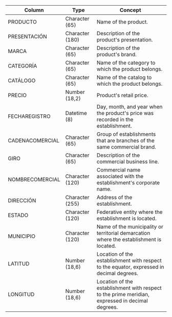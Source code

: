 | **Column**         | **Type**           | **Concept**                                                                                  |
|--------------------|--------------------|----------------------------------------------------------------------------------------------|
| PRODUCTO           | Character (65)     | Name of the product.                                                                         |
| PRESENTACIÓN       | Character (180)    | Description of the product's presentation.                                                   |
| MARCA              | Character (65)     | Description of the product's brand.                                                          |
| CATEGORÍA          | Character (65)     | Name of the category to which the product belongs.                                           |
| CATÁLOGO           | Character (65)     | Name of the catalog to which the product belongs.                                            |
| PRECIO             | Number (18,2)      | Product's retail price.                                                                      |
| FECHAREGISTRO      | Datetime (8)       | Day, month, and year when the product's price was recorded in the establishment.             |
| CADENACOMERCIAL    | Character (65)     | Group of establishments that are branches of the same commercial brand.                      |
| GIRO               | Character (65)     | Description of the commercial business line.                                                 |
| NOMBRECOMERCIAL    | Character (120)    | Commercial name associated with the establishment's corporate name.                          |
| DIRECCIÓN          | Character (255)    | Address of the establishment.                                                                |
| ESTADO             | Character (120)    | Federative entity where the establishment is located.                                        |
| MUNICIPIO          | Character (120)    | Name of the municipality or territorial demarcation where the establishment is located.       |
| LATITUD            | Number (18,6)      | Location of the establishment with respect to the equator, expressed in decimal degrees.      |
| LONGITUD           | Number (18,6)      | Location of the establishment with respect to the prime meridian, expressed in decimal degrees. |
